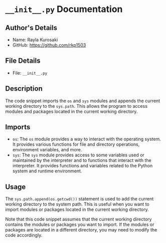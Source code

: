 # `__init__.py` Documentation

## Author's Details
- Name: Rayla Kurosaki
- GitHub: https://github.com/rkp1503

## File Details
- File: `__init__.py`

## Description
The code snippet imports the `os` and `sys` modules and appends the current working directory to the `sys.path`. This allows the program to access modules and packages located in the current working directory.

## Imports

- `os`: The `os` module provides a way to interact with the operating system. It provides various functions for file and directory operations, environment variables, and more.
- `sys`: The `sys` module provides access to some variables used or maintained by the interpreter and to functions that interact with the interpreter. It provides functions and variables related to the Python system and runtime environment.

## Usage
The `sys.path.append(os.getcwd())` statement is used to add the current working directory to the system path. This is useful when you want to import modules or packages located in the current working directory.

Note that this code snippet assumes that the current working directory contains the modules or packages you want to import. If the modules or packages are located in a different directory, you may need to modify the code accordingly.
